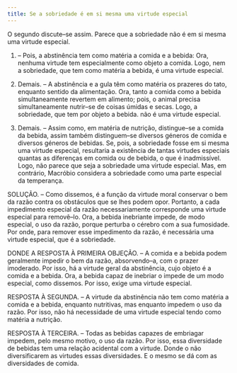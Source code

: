 ```yaml
---
title: Se a sobriedade é em si mesma uma virtude especial
---
```


O segundo discute–se assim. Parece que a sobriedade não é em si mesma uma virtude especial.  

1. – Pois, a abstinência tem como matéria a comida e a bebida: Ora, nenhuma virtude tem especialmente como objeto a comida. Logo, nem a sobriedade, que tem como matéria a bebida, é uma virtude especial.  

2. Demais. – A abstinência e a gula têm como matéria os prazeres do tato, enquanto sentido da alimentação. Ora, tanto a comida como a bebida simultaneamente revertem em alimento; pois, o animal precisa simultaneamente nutrir–se de coisas úmidas e secas. Logo, a sobriedade, que tem por objeto a bebida. não é uma virtude especial.  

3. Demais. – Assim como, em matéria de nutrição, distingue–se a comida da bebida, assim também distinguem–se diversos géneros de comida e diversos géneros de bebidas. Se, pois, a sobriedade fosse em si mesma uma virtude especial, resultaria a existência de tantas virtudes especiais quantas as diferenças em comida ou de bebida, o que é inadmissível. Logo, não parece que seja a sobriedade uma virtude especial.  Mas, em contrário, Macróbio considera a sobriedade como uma parte especial da temperança.  

SOLUÇÃO. – Como dissemos, é a função da virtude moral conservar o bem da razão contra os obstáculos que se lhes podem opor. Portanto, a cada impedimento especial da razão necessariamente corresponde uma virtude especial para removê–lo. Ora, a bebida inebriante impede, de modo especial, o uso da razão, porque perturba o cérebro com a sua fumosidade. Por onde, para remover esse impedimento da razão, é necessária uma virtude especial, que é a sobriedade.  

DONDE A RESPOSTA À PRIMEIRA OBJEÇÃO. – A comida e a bebida podem geralmente impedir o bem da razão, absorvendo–a, com o prazer imoderado. Por isso, há a virtude geral da abstinência, cujo objeto é a comida e a bebida. Ora, a bebida capaz de inebriar o impede de um modo especial, como dissemos. Por isso, exige uma virtude especial.  

RESPOSTA À SEGUNDA. – A virtude da abstinência não tem como matéria a comida e a bebida, enquanto nutritivas, mas enquanto impedem o uso da razão. Por isso, não há necessidade de uma virtude especial tendo como matéria a nutrição.  

RESPOSTA À TERCEIRA. – Todas as bebidas capazes de embriagar impedem, pelo mesmo motivo, o uso da razão. Por isso, essa diversidade de bebidas tem uma relação acidental com a virtude. Donde o não diversificarem as virtudes essas diversidades. E o mesmo se dá com as diversidades de comida.